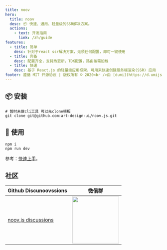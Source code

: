 ```yaml
---
title: noov
hero:
  title: noov
  desc: 📦 快速、通用、轻量级的SSR解决方案。
  actions:
    - text: 开发指南
      link: /zh/guide
features:
  - title: 简单
    desc: 针对于react ssr解决方案，无须任何配置，即可一键使用
  - title: 完备
    desc: 配置齐全，支持热更新，TDK配置，路由按需加载
  - title: 快速
    desc: 基于 React.js 的轻量级应用框架，可用来快速创建服务端渲染(SSR) 应用
footer: 遵循 MIT 开源协议 | 版权所有 © 2020<br />由 [dumi](https://d.umijs.org) 提供支持
---
```


## 📦 安装

```shell
# 暂时未做cli工具 可以先clone模板
git clone git@github.com:art-design-ui/noov.js.git
```

## 🔨 使用

```tsx
npm i
npm run dev
```

参考：[快速上手](/zh/guide/getting-started)。

## 社区

| Github Discunoovssions                                                 | 微信群                                                                                        |
| ---------------------------------------------------------------------- | --------------------------------------------------------------------------------------------- |
| [noov.js discussions](https://github.com/art-design-ui/noov.js/issues) | <img src="https://github.com/art-design-ui/noov.js/tree/master/docs/image.png" width="150" /> |
